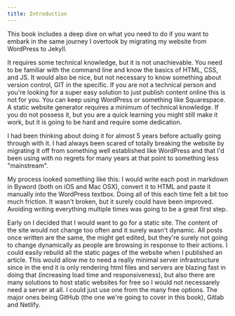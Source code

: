 ```yaml
---
title: Introduction
---
```


This book includes a deep dive on what you need to do if you want to embark in the same journey I overtook by migrating my website from WordPress to Jekyll.

It requires some technical knowledge, but it is not unachievable. You need to be familiar with the command line and know the basics of HTML, CSS, and JS. It would also be nice, but not necessary to know something about version control, GIT in the specific. If you are not a technical person and you're looking for a super easy solution to just publish content online this is not for you. You can keep using WordPress or something like Squarespace. A static website generator requires a minimum of technical knowledge. If you do not possess it, but you are a quick learning you might still make it work, but it is going to be hard and require some dedication.

I had been thinking about doing it for almost 5 years before actually going through with it. I had always been scared of totally breaking the website by migrating it off from something well established like WordPress and that I'd been using with no regrets for many years at that point to something less "mainstream".

My process looked something like this: I would write each post in markdown in Byword (both on iOS and Mac OSX), convert it to HTML and paste it manually into the WordPress textbox. Doing all of this each time felt a bit too much friction. It wasn't broken, but it surely could have been improved. Avoiding writing everything multiple times was going to be a great first step.

Early on I decided that I would want to go for a static site. The content of the site would not change too often and it surely wasn't dynamic. All posts once written are the same, the might get edited, but they're surely not going to change dynamically as people are browsing in response to their actions. I could easily rebuild all the static pages of the website when I published an article. This would allow me to need a really minimal server infrastructure since in the end it is only rendering html files and servers are blazing fast in doing that (increasing load time and responsiveness), but also there are many solutions to host static websites for free so I would not necessarely need a server at all. I could just use one from the many free options. The major ones being GitHub (the one we're going to cover in this book), Gitlab and Netlify.